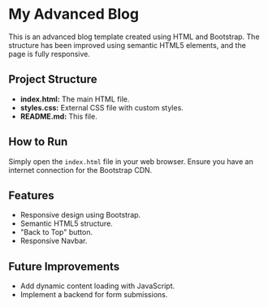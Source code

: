 # My Advanced Blog

This is an advanced blog template created using HTML and Bootstrap. The structure has been improved using semantic HTML5 elements, and the page is fully responsive.

## Project Structure

- **index.html:** The main HTML file.
- **styles.css:** External CSS file with custom styles.
- **README.md:** This file.

## How to Run

Simply open the `index.html` file in your web browser. Ensure you have an internet connection for the Bootstrap CDN.

## Features

- Responsive design using Bootstrap.
- Semantic HTML5 structure.
- "Back to Top" button.
- Responsive Navbar.

## Future Improvements

- Add dynamic content loading with JavaScript.
- Implement a backend for form submissions.

